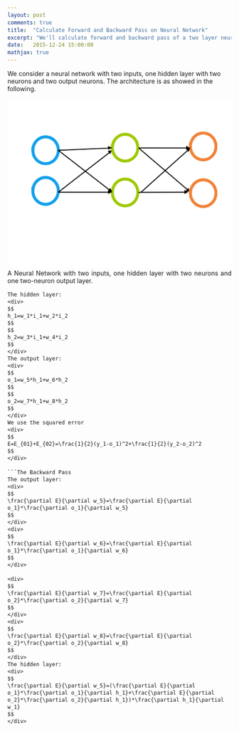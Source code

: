 ```yaml
---
layout: post
comments: true
title:  "Calculate Forward and Backward Pass on Neural Network"
excerpt: "We'll calculate forward and backward pass of a two layer neural network"
date:   2015-12-24 15:00:00
mathjax: true
---
```


We consider a neural network with two inputs, one hidden layer with two neurons and two output neurons. The architecture is as showed in the following.

<div class="imgcap">
<img src="/assets/NN2-2-2.png">
<div class="thecap" style="text-align:justify"> A Neural Network with two inputs, one hidden layer with two neurons and one two-neuron output layer.</div>
</div> 

```The Forward Pass
The hidden layer:
<div>
$$
h_1=w_1*i_1+w_2*i_2
$$
$$
h_2=w_3*i_1+w_4*i_2
$$
</div>
The output layer:
<div>
$$
o_1=w_5*h_1+w_6*h_2
$$
$$
o_2=w_7*h_1+w_8*h_2
$$
</div>
We use the squared error 
<div>
$$
E=E_{01}+E_{02}=\frac{1}{2}(y_1-o_1)^2+\frac{1}{2}(y_2-o_2)^2
$$
</div>

```The Backward Pass
The output layer:
<div>
$$
\frac{\partial E}{\partial w_5}=\frac{\partial E}{\partial o_1}*\frac{\partial o_1}{\partial w_5}
$$
</div>
<div>
$$
\frac{\partial E}{\partial w_6}=\frac{\partial E}{\partial o_1}*\frac{\partial o_1}{\partial w_6}
$$
</div>

<div>
$$
\frac{\partial E}{\partial w_7}=\frac{\partial E}{\partial o_2}*\frac{\partial o_2}{\partial w_7}
$$
</div>
<div>
$$
\frac{\partial E}{\partial w_8}=\frac{\partial E}{\partial o_2}*\frac{\partial o_2}{\partial w_8}
$$
</div>
The hidden layer:
<div>
$$
\frac{\partial E}{\partial w_5}=(\frac{\partial E}{\partial o_1}*\frac{\partial o_1}{\partial h_1}+\frac{\partial E}{\partial o_2}*\frac{\partial o_2}{\partial h_1})*\frac{\partial h_1}{\partial w_1}
$$
</div>



